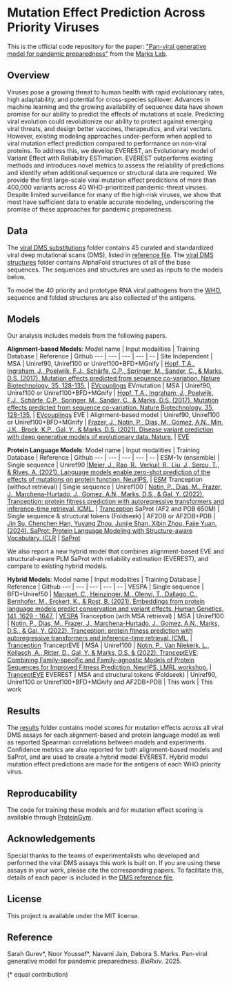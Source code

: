 # Mutation Effect Prediction Across Priority Viruses

This is the official code repository for the paper: ["Pan-viral generative model for pandemic preparedness"](https://openreview.net/pdf?id=DvC6VL7TJK) from the [Marks Lab](https://www.deboramarkslab.com/).

## Overview
Viruses pose a growing threat to human health with rapid evolutionary rates, high adaptability, and potential for cross-species spillover. Advances in machine learning and the growing availability of sequence data have shown promise for our ability to predict the effects of mutations at scale. Predicting viral evolution could revolutionize our ability to protect against emerging viral threats, and design better vaccines, therapeutics, and viral vectors. However, existing modeling approaches under-perform when applied to viral mutation effect prediction compared to performance on non-viral proteins. To address this, we develop EVEREST, an Evolutionary model of Variant Effect with Reliability ESTimation. EVEREST outperforms existing methods and introduces novel metrics to assess the reliability of predictions and identify when additional sequence or structural data are required. We provide the first large-scale viral mutation effect predictions of more than 400,000 variants across 40 WHO-prioritized pandemic-threat viruses. Despite limited surveillance for many of the high-risk viruses, we show that most have sufficient data to enable accurate modeling, underscoring the promise of these approaches for pandemic preparedness. 

## Data
The [viral DMS substitutions](https://github.com/debbiemarkslab/priority-viruses/tree/main/data/viral_dms_substitutions) folder contains 45 curated and standardized viral deep mutational scans (DMS), listed in [reference file](https://github.com/debbiemarkslab/priority-viruses/blob/main/data/reference_files/viral_dms_reference.csv). The [viral DMS structures](https://github.com/debbiemarkslab/priority-viruses/tree/main/data/viral_dms_structures) folder contains AlphaFold structures of all of the base sequences. The sequences and structures are used as inputs to the models below.

To model the 40 priority and prototype RNA viral pathogens from the [WHO](https://cdn.who.int/media/docs/default-source/consultation-rdb/prioritization-pathogens-v6final.pdf?sfvrsn=c98effa7_7&download=true), sequence and folded structures are also collected of the antigens. 

## Models
Our analysis includes models from the following papers.

**Alignment-based Models**:
Model name | Input modalities | Training Database | Reference | Github
--- | --- | --- | --- | -- |
Site Independent | MSA | Uniref90, Uniref100 or Uniref100+BFD+MGnify | [Hopf, T.A., Ingraham, J., Poelwijk, F.J., Schärfe, C.P., Springer, M., Sander, C., & Marks, D.S. (2017). Mutation effects predicted from sequence co-variation. Nature Biotechnology, 35, 128-135.](https://www.nature.com/articles/nbt.3769) | [EVcouplings](https://github.com/debbiemarkslab/EVcouplings)
EVmutation | MSA | Uniref90, Uniref100 or Uniref100+BFD+MGnify | [Hopf, T.A., Ingraham, J., Poelwijk, F.J., Schärfe, C.P., Springer, M., Sander, C., & Marks, D.S. (2017). Mutation effects predicted from sequence co-variation. Nature Biotechnology, 35, 128-135.](https://www.nature.com/articles/nbt.3769) | [EVcouplings](https://github.com/debbiemarkslab/EVcouplings)
EVE | Alignment-based model | Uniref90, Uniref100 or Uniref100+BFD+MGnify | [Frazer, J., Notin, P., Dias, M., Gomez, A.N., Min, J.K., Brock, K.P., Gal, Y., & Marks, D.S. (2021). Disease variant prediction with deep generative models of evolutionary data. Nature.](https://www.nature.com/articles/s41586-021-04043-8) | [EVE](https://github.com/OATML-Markslab/EVE)

**Protein Language Models**:
Model name | Input modalities | Training Database | Reference | Github
--- | --- | --- | --- | -- |
ESM-1v (ensemble) | Single sequence | Uniref90 |[Meier, J., Rao, R., Verkuil, R., Liu, J., Sercu, T., & Rives, A. (2021). Language models enable zero-shot prediction of the effects of mutations on protein function. NeurIPS.](https://proceedings.neurips.cc/paper/2021/hash/f51338d736f95dd42427296047067694-Abstract.html) | [ESM](https://github.com/facebookresearch/esm)
Tranception (without retrieval) | Single sequence | Uniref100 | [Notin, P., Dias, M., Frazer, J., Marchena-Hurtado, J., Gomez, A.N., Marks, D.S., & Gal, Y. (2022). Tranception: protein fitness prediction with autoregressive transformers and inference-time retrieval. ICML.](https://proceedings.mlr.press/v162/notin22a.html) | [Tranception](https://github.com/OATML-Markslab/Tranception)
SaProt (AF2 and PDB 650M) | Single sequence & structural tokens (Foldseek) | AF2DB or AF2DB+PDB | [Jin Su, Chenchen Han, Yuyang Zhou, Junjie Shan, Xibin Zhou, Fajie Yuan. (2024). SaProt: Protein Language Modeling with Structure-aware Vocabulary. ICLR](https://www.biorxiv.org/content/10.1101/2023.10.01.560349v5) | [SaProt](https://github.com/westlake-repl/SaProt)

We also report a new hybrid model that combines alignment-based EVE and structural-aware PLM SaProt with reliability estimation (EVEREST), and compare to existing hybrid models.

**Hybrid Models**:
Model name | Input modalities | Training Database | Reference | Github
--- | --- | --- | --- | -- |
VESPA | Single sequence | BFD+Uniref50 | [Marquet, C., Heinzinger, M., Olenyi, T., Dallago, C., Bernhofer, M., Erckert, K., & Rost, B. (2021). Embeddings from protein language models predict conservation and variant effects. Human Genetics, 141, 1629 - 1647.](https://link.springer.com/article/10.1007/s00439-021-02411-y) | [VESPA](https://github.com/Rostlab/VESPA)
Tranception (with MSA retrieval) | MSA | Uniref100 | [Notin, P., Dias, M., Frazer, J., Marchena-Hurtado, J., Gomez, A.N., Marks, D.S., & Gal, Y. (2022). Tranception: protein fitness prediction with autoregressive transformers and inference-time retrieval. ICML.](https://proceedings.mlr.press/v162/notin22a.html) | [Tranception](https://github.com/OATML-Markslab/Tranception)
TranceptEVE | MSA | Uniref100 | [Notin, P., Van Niekerk, L., Kollasch, A., Ritter, D., Gal, Y. & Marks, D.S. &  (2022). TranceptEVE: Combining Family-specific and Family-agnostic Models of Protein Sequences for Improved Fitness Prediction. NeurIPS, LMRL workshop.](https://www.biorxiv.org/content/10.1101/2022.12.07.519495v1?rss=1) | [TranceptEVE](https://github.com/OATML-Markslab/ProteinGym/blob/main/notebooks/TranceptEVE_example.ipynb)
EVEREST | MSA and structural tokens (Foldseek) | Uniref90, Uniref100 or Uniref100+BFD+MGnify and AF2DB+PDB | This work | This work


## Results
The [results](https://github.com/debbiemarkslab/priority-viruses/blob/main/results/) folder contains model scores for mutation effects across all viral DMS assays for each alignment-based and protein language model as well as reported Spearman correlations between models and experiments. Confidence metrics are also reported for both alignment-based models and SaProt, and are used to create a hybrid model EVEREST. Hybrid model mutation effect predictions are made for the antigens of each WHO priority virus.

## Reproducability
The code for training these models and for mutation effect scoring is available through [ProteinGym](https://github.com/OATML-Markslab/ProteinGym).

## Acknowledgements

Special thanks to the teams of experimentalists who developed and performed the viral DMS assays this work is built on. If you are using these assays in your work, please cite the corresponding papers. To facilitate this, details of each paper is included in the [DMS reference file](https://github.com/debbiemarkslab/priority-viruses/blob/main/data/reference_files/viral_dms_reference.csv).

## License
This project is available under the MIT license. 

## Reference
Sarah Gurev*, Noor Youssef*, Navami Jain, Debora S. Marks. Pan-viral generative model for pandemic preparedness. _BioRxiv_. 2025.

(* equal contribution)
